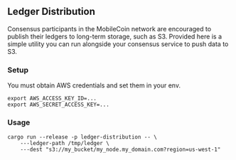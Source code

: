 ## Ledger Distribution

Consensus participants in the MobileCoin network are encouraged to publish their ledgers to long-term storage, such as S3. Provided here is a simple utility you can run alongside your consensus service to push data to S3.

### Setup

You must obtain AWS credentials and set them in your env.

```
export AWS_ACCESS_KEY_ID=...
export AWS_SECRET_ACCESS_KEY=...
```

### Usage

```
cargo run --release -p ledger-distribution -- \
    ---ledger-path /tmp/ledger \
    ---dest "s3://my_bucket/my_node.my_domain.com?region=us-west-1"
```
